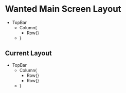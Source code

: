 # Wanted Main Screen Layout

- TopBar
    - Column{
        - Row{}
    - }

[//]: # (- BottomBar)

## Current Layout
- TopBar
  - Column{
    - Row{}
    - Row{}
  - }